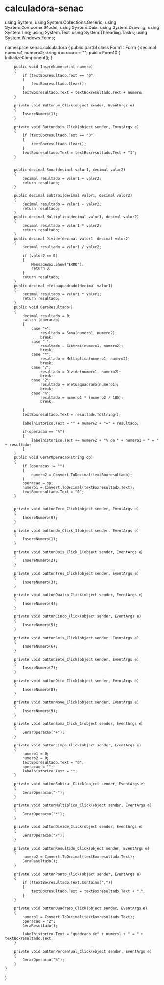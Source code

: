 # calculadora-senac

using System;
using System.Collections.Generic;
using System.ComponentModel;
using System.Data;
using System.Drawing;
using System.Linq;
using System.Text;
using System.Threading.Tasks;
using System.Windows.Forms;


namespace senac.calculadora
{
    public partial class Form1 : Form
    {
        decimal numero1, numero2;
        string operacao = "";
        public Form1()
        {
            InitializeComponent();
        }

        public void InsereNumero(int numero)
        {
            if (textBoxresultado.Text == "0")
            {
                textBoxresultado.Clear();
            }
            textBoxresultado.Text = textBoxresultado.Text + numero;
        }

        private void Buttonum_Click(object sender, EventArgs e)
        {
            InsereNumero(1);
        }

        private void Buttondois_Click(object sender, EventArgs e)
        {
            if (textBoxresultado.Text == "0")
            {
                textBoxresultado.Clear();
            }
            textBoxresultado.Text = textBoxresultado.Text + "1";
        }


        public decimal Soma(decimal valor1, decimal valor2)
        {
            decimal resultado = valor1 + valor2;
            return resultado;
        }

        public decimal Subtrai(decimal valor1, decimal valor2)
        {
            decimal resultado = valor1 - valor2;
            return resultado;
        }
        public decimal Multiplica(decimal valor1, decimal valor2)
        {
            decimal resultado = valor1 * valor2;
            return resultado;
        }
        public decimal Divide(decimal valor1, decimal valor2)
        {
            decimal resultado = valor1 / valor2;

            if (valor2 == 0)
            {
                MessageBox.Show("ERRO");
                return 0;
            }
            return resultado;
        }
        public decimal efetuaquadrado(decimal valor1)
        {
            decimal resultado = valor1 * valor1;
            return resultado;
        }
        public void GeraResultado()
        {
            decimal resultado = 0;
            switch (operacao)
            {
                case "+":
                    resultado = Soma(numero1, numero2);
                    break;
                case "-":
                    resultado = Subtrai(numero1, numero2);
                    break;
                case "*":
                    resultado = Multiplica(numero1, numero2);
                    break;
                case "/":
                    resultado = Divide(numero1, numero2);
                    break;
                case "2":
                    resultado = efetuaquadrado(numero1);
                    break;
                case "%":
                    resultado = numero1 * (numero2 / 100);
                    break;
                   
            }
            textBoxresultado.Text = resultado.ToString();

            labelhistorico.Text = "" + numero2 + "=" + resultado;

            if(operacao == "%")
            {
                labelhistorico.Text += numero2 + "% de " + numero1 + " = " + resultado;
            }
        }
        public void GerarOperacao(string op)
        {
            if (operacao != "")
            {
                numero2 = Convert.ToDecimal(textBoxresultado);
            }
            operacao = op;
            numero1 = Convert.ToDecimal(textBoxresultado.Text);
            textBoxresultado.Text = "0";
        }


        private void buttonZero_Click(object sender, EventArgs e)
        {
            InsereNumero(0);
        }

        private void buttonUm_Click_1(object sender, EventArgs e)
        {
            InsereNumero(1);
        }

        private void buttonDois_Click_1(object sender, EventArgs e)
        {
            InsereNumero(2);
        }

        private void buttonTres_Click(object sender, EventArgs e)
        {
            InsereNumero(3);
        }

        private void buttonQuatro_Click(object sender, EventArgs e)
        {
            InsereNumero(4);
        }

        private void buttonCinco_Click(object sender, EventArgs e)
        {
            InsereNumero(5);
        }

        private void buttonSeis_Click(object sender, EventArgs e)
        {
            InsereNumero(6);
        }

        private void buttonSete_Click(object sender, EventArgs e)
        {
            InsereNumero(7);
        }

        private void buttonOito_Click(object sender, EventArgs e)
        {
            InsereNumero(8);
        }

        private void buttonNove_Click(object sender, EventArgs e)
        {
            InsereNumero(9);
        }

        private void buttonSoma_Click_1(object sender, EventArgs e)
        {
            GerarOperacao("+");
        }

        private void buttonLimpa_Click(object sender, EventArgs e)
        {
            numero1 = 0;
            numero2 = 0;
            textBoxresultado.Text = "0";
            operacao = "";
            labelhistorico.Text = "";
        }

        private void buttonSubtrai_Click(object sender, EventArgs e)
        {
            GerarOperacao("-");
        }

        private void buttonMultiplica_Click(object sender, EventArgs e)
        {
            GerarOperacao("*");
        }

        private void buttonDivide_Click(object sender, EventArgs e)
        {
            GerarOperacao("/");
        }

        private void buttonResultado_Click(object sender, EventArgs e)
        {
            numero2 = Convert.ToDecimal(textBoxresultado.Text);
            GeraResultado();
        }

        private void buttonPonto_Click(object sender, EventArgs e)
        {
            if (!textBoxresultado.Text.Contains(","))
            {
                textBoxresultado.Text = textBoxresultado.Text + ",";
            }
        }

        private void buttonQuadrado_Click(object sender, EventArgs e)
        {
            numero1 = Convert.ToDecimal(textBoxresultado.Text);
            operacao = "2";
            GeraResultado();

            labelhistorico.Text = "quadrado de" + numero1 + " = " + textBoxresultado.Text;
        }

        private void buttonPercentual_Click(object sender, EventArgs e)
        {
            GerarOperacao("%");
        }
    }

}

            
